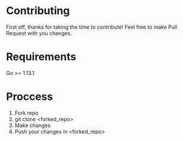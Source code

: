 # Contributing

First off, thanks for taking the time to contribute! Feel free to make Pull Request with you changes.

# Requirements

Go >= 1.13.1

# Proccess

1. Fork repo
2. git clone <forked_repo>
3. Make changes
4. Push your changes in <forked_repo>
